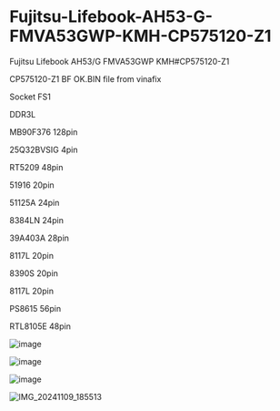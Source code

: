 # Fujitsu-Lifebook-AH53-G-FMVA53GWP-KMH-CP575120-Z1
Fujitsu Lifebook AH53/G FMVA53GWP KMH#CP575120-Z1

CP575120-Z1 BF OK.BIN file from vinafix

Socket FS1

DDR3L


MB90F376 128pin

25Q32BVSIG 4pin

RT5209 48pin

51916 20pin

51125A 24pin

8384LN 24pin

39A403A 28pin

8117L 20pin

8390S 20pin

8117L 20pin

PS8615 56pin

RTL8105E 48pin

![image](https://github.com/user-attachments/assets/0d7871a9-4f7b-4836-815e-4ea72352abb2)

![image](https://github.com/user-attachments/assets/a6219fc7-2cf5-489c-9969-1ff5a4affddf)

![image](https://github.com/user-attachments/assets/369af5d5-341a-4e14-b30d-8dd94a7b4277)

![IMG_20241109_185513](https://github.com/user-attachments/assets/74e2cabe-72cb-432d-bdcd-c7dbb1b1dc0f)

